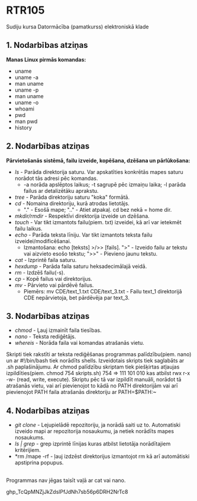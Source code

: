 # RTR105
Sudiju kursa Datormācība (pamatkurss) elektroniskā klade

## 1. Nodarbības atziņas
**Manas Linux pirmās komandas:**  
- uname  
- uname -a  
- man uname  
- uname -p  
- man uname  
- uname -o  
- whoami  
- pwd  
- man pwd  
- history

## 2. Nodarbības atziņas
**Pārvietošanās sistēmā, failu izveide, kopēšana, dzēšana un pārlūkošana:**
- *ls* - Parāda direktorija saturu. Var apskatīties konkrētās mapes saturu norādot tās adresi pēc komandas.
  - -a norāda apslēptos laikus; -t sagrupē pēc izmaiņu laika; -l parāda failus ar detalizētāku aprakstu.
- *tree* - Parāda direktoriju saturu "koka" formātā.
- *cd* - Nomaina direktoriju, kurā atrodas lietotājs.
  - "." - Esošā mape; ".." - Atiet atpakaļ. cd bez nekā = home dir.
- *mkdir/rmdir* - Respektīvi direktorija izveide un dzēšana.
- *touch* - Var tikt izmantots failu(piem. txt) izveidei, kā arī var ietekmēt failu laikus.
- *echo* - Parāda teksta līniju. Var tikt izmantots teksta failu izveidei/modificēšanai.
  - Izmantošana: echo [teksts] >/>> [fails]. ">" - Izveido failu ar tekstu vai aizvieto esošo tekstu; ">>" - Pievieno jaunu tekstu.
- *cat* - Izprintē faila saturu.
- *hexdump* - Parāda faila saturu heksadecimālajā veidā.
- *rm* - Izdzēš failu(-s).
- *cp* - Kopē failus vai direktorijus.
- *mv* - Pārvieto vai pārdēvē failus.
   - Piemērs: mv CDE/text_1.txt CDE/text_3.txt  - Failu text_1 direktorijā CDE nepārvietoja, bet pārdēvēja par text_3.

## 3. Nodarbības atziņas
- *chmod* - Ļauj izmainīt faila tiesības.
- *nano* - Teksta rediģētājs.
- *whereis* - Norāda faila vai komandas atrašanās vietu.

Skripti tiek rakstīti ar teksta rediģēšanas programmas palīdzību(piem. nano) un ar #!/bin/bash tiek norādīts shells. Izveidotais skripts tiek saglabāts ar .sh paplašinājumu.
Ar chmod palīdzību skriptam tiek piešķirtas atļaujas izpildīties(piem. chmod 754 skripts.sh) 754 => 111 101 010 kas atbilst rwx r-x -w- (read, write, execute).
Skriptu pēc tā var izpildīt manuāli, norādot tā atrašanās vietu, vai arī pievienojot to kādā no PATH direktorijām vai arī pievienojot PATH faila atrašanās direktoriju ar PATH=$PATH:~ 

## 4. Nodarbības atziņas
- *git clone* - Lejupielādē repozitoriju, ja norādā saiti uz to. Automatiski izveido mapi ar repozitorija nosaukumu, ja netiek norādīts mapes nosaukums.
- *ls | grep* - grep izprintē līnijas kuras atbilst lietotāja norādītajiem kritērijiem.
- *rm /mape -rf - ļauj izdzēst direktorijus izmantojot rm kā arī automātiski apstiprina popupus.
<br>
Programmas nav jēgas taisīt vaļā ar cat vai nano.


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
